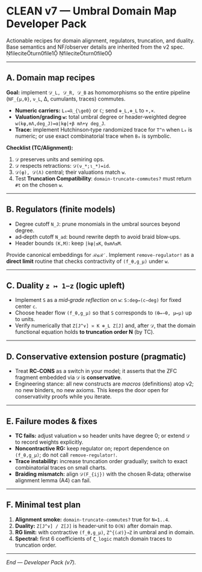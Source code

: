 
# CLEAN v7 — **Umbral Domain Map Developer Pack**

Actionable recipes for domain alignment, regulators, truncation, and duality. Base semantics and NF/observer details are inherited from the v2 spec. fileciteturn0file1 fileciteturn0file0

---

## A. Domain map recipes

**Goal:** implement `𝒟_L, 𝒟_R, 𝒟_B` as homomorphisms so the entire pipeline (`NF_{μ,θ}`, `ν_L`, Δ, cumulants, traces) commutes.

- **Numeric carriers:** `L₀=ℝ_{\ge0}` or `ℂ`; send `⊕_L,⊗_L` to `+,×`.  
- **Valuation/grading `w`:** total umbral degree or header‑weighted degree `w(kφ,mΛ,deg_J)=α|kφ|+β mΛ+γ deg_J`.  
- **Trace:** implement Hutchinson‐type randomized trace for `T^n` when `L₀` is numeric; or use exact combinatorial trace when `B₀` is symbolic.

**Checklist (TC/Alignment):**
1. `𝒟` preserves units and semiring ops.  
2. `𝒟` respects retractions: `𝒟(ν_*;ι_*)=id`.  
3. `𝒟(φ), 𝒟(Λ)` central; their valuations match `w`.  
4. Test **Truncation Compatibility**: `domain-truncate-commutes?` must return `#t` on the chosen `w`.

---

## B. Regulators (finite models)

- Degree cutoff `N_J`: prune monomials in the umbral sources beyond degree.  
- ad‑depth cutoff `N_ad`: bound rewrite depth to avoid braid blow‑ups.  
- Header bounds `(K,M)`: keep `|kφ|≤K`, `0≤mΛ≤M`.

Provide canonical embeddings for `ℛ≤ℛ′`. Implement `remove-regulator!` as a **direct limit** routine that checks contractivity of `(f_θ,g_μ)` under `w`.

---

## C. Duality `z ↦ 1−z` (logic upleft)

- Implement `S` as a *mid‑grade reflection* on `w`: `S:deg↦(c−deg)` for fixed center `c`.  
- Choose header flow `(f_θ,g_μ)` so that `S` corresponds to `(θ↦−θ, μ↦μ)` up to units.  
- Verify numerically that `Z[J^∨] ≍ K ⊗_L Z[J]` and, after `𝒟`, that the domain functional equation holds **to truncation order N** (by TC).

---

## D. Conservative extension posture (pragmatic)

- Treat **RC‑CONS** as a switch in your model; it asserts that the ZFC fragment embedded via `𝒟` is **conservative**.  
- Engineering stance: all new constructs are *macros* (definitions) atop v2; no new binders, no new axioms. This keeps the door open for conservativity proofs while you iterate.

---

## E. Failure modes & fixes

- **TC fails:** adjust valuation `w` so header units have degree 0; or extend `𝒟` to record weights explicitly.  
- **Noncontractive RG:** keep regulator on; report dependence on `(f_θ,g_μ)`; do not call `remove-regulator!`.  
- **Trace instability:** increase truncation order gradually; switch to exact combinatorial traces on small charts.  
- **Braiding mismatch:** align `𝒟(F_{ij})` with the chosen R‑data; otherwise alignment lemma (A4) can fail.

---

## F. Minimal test plan

1. **Alignment smoke:** `domain-truncate-commutes?` true for `N=1..4`.  
2. **Duality:** `Z[J^∨] / Z[J]` is header‑unit to `O(N)` after domain map.  
3. **RG limit:** with contractive `(f_θ,g_μ)`, `Z^{(ℛ)}→Z` in umbral and in domain.  
4. **Spectral:** first 6 coefficients of `ζ_logic` match domain traces to truncation order.

---

*End — Developer Pack (v7).*
